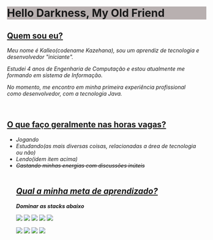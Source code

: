 <h1 style="background: #b8b0b0; width: 521px"> Hello Darkness, My Old Friend</h1>

<h2><u>Quem sou eu?</u></h2>
<span style="font-style: italic;">
<p>Meu nome é Kalleo(codename Kazehana), sou um aprendiz de tecnologia e desenvolvedor "iniciante".</p>
<p>Estudei 4 anos de Engenharia de Computação e estou atualmente me formando em sistema de Informação.</p>
<p>No momento, me encontro em minha primeira experiência profissional como desenvolvedor, com a tecnologia Java.</p>
</span>
<br>
<h2><u>O que faço geralmente nas horas vagas?</u></h2>
<span style="font-style: italic;">
<ul>
<li><img="">Jogando</li>
<li>Estudando(as mais diversas coisas, relacionadas a área de tecnologia ou não)</li>
<li>Lendo(idem item acima)</li>
<li><s>Gastando minhas energias com discussões inúteis</s></li>
</span>
<br>
<h2><u>Qual a minha meta de aprendizado?</u></h2>

<span style="font-style: italic;">
<strong>Dominar as stacks abaixo</strong>
<p><img src="https://img.shields.io/badge/C%2B%2B-00599C?style=for-the-badge&logo=c%2B%2B&logoColor=white"> <img src="https://img.shields.io/badge/C%23-239120?style=for-the-badge&logo=c-sharp&logoColor=white"/> <img src="https://img.shields.io/badge/HTML-239120?style=for-the-badge&logo=html5&logoColor=white"> <img src="https://img.shields.io/badge/CSS-239120?&style=for-the-badge&logo=css3&logoColor=white"> <img src="https://img.shields.io/badge/MySQL-00000F?style=for-the-badge&logo=mysql&logoColor=white"></p>
<p><img src="https://img.shields.io/badge/JavaScript-F7DF1E?style=for-the-badge&logo=javascript&logoColor=black"> <img src="https://img.shields.io/badge/Node.js-43853D?style=for-the-badge&logo=node.js&logoColor=white"> <img src="https://img.shields.io/badge/Java-ED8B00?style=for-the-badge&logo=java&logoColor=white"> <img src="https://img.shields.io/badge/Ruby-CC342D?style=for-the-badge&logo=ruby&logoColor=white"></p>